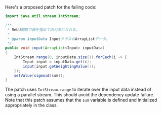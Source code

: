 Here's a proposed patch for the failing code:

```java
import java.util.stream.IntStream;

/**
 * ReLU関数で値を強めて出力系に入れる。
 *
 * @param inputData InputクラスのArrayListデータ。
 */
public void input(ArrayList<Input> inputData)
{
    IntStream.range(0, inputData.size()).forEach(i -> {
        Input input = inputData.get(i);
        input(input.getWeightingValue());
    });
    setValue(sigmoid(sum));
}
```

The patch uses `IntStream.range` to iterate over the input data instead of using a parallel stream. This should avoid the dependency update failure. Note that this patch assumes that the `sum` variable is defined and initialized appropriately in the class.